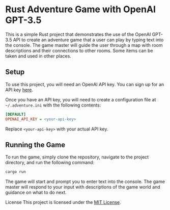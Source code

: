 # Rust Adventure Game with OpenAI GPT-3.5

This is a simple Rust project that demonstrates the use of the OpenAI GPT-3.5 API to create an adventure game that a user can play by typing text into the console. The game master will guide the user through a map with room descriptions and their connections to other rooms. Some items can be taken and used in other places.

## Setup
To use this project, you will need an OpenAI API key. You can sign up for an API key [here](https://beta.openai.com/signup/).

Once you have an API key, you will need to create a configuration file at `~/.adventure.ini` with the following contents:

```ini
[DEFAULT]
OPENAI_API_KEY = <your-api-key>
```

Replace `<your-api-key>` with your actual API key.

## Running the Game

To run the game, simply clone the repository, navigate to the project directory, and run the following command:

```sh
cargo run
```

The game will start and prompt you to enter text into the console. The game master will respond to your input with descriptions of the game world and guidance on what to do next.

License
This project is licensed under the [MIT License](https://chat.openai.com/LICENSE).

